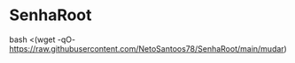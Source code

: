 # SenhaRoot

bash <(wget -qO- https://raw.githubusercontent.com/NetoSantoos78/SenhaRoot/main/mudar)
